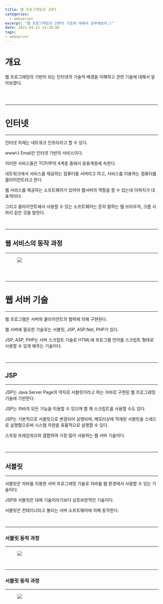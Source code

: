 ```yaml
---
title: 웹 프로그래밍과 JSP1
categories: 
  - webserver
excerpt: "웹 프로그래밍과 JSP의 기초에 대해서 공부해보자:)"
date: 2022-04-21 14:29:08
tags:
- webserver
---
```


# 개요

웹 프로그래밍의 기반이 되는 인터넷의 기술적 배경을 이해하고 관련 기술에 대해서 알아보겠다.

<br />
<br />

---

# 인터넷

---

인터넷 자체는 네트워크 인프라라고 할 수 있다.

www나 Email은 인터넷 기반의 서비스이다. 

이러한 서비스들은 TCP/IP의 4계층 중에서 응용계층에 속한다.

네트워크에서 서비스를 제공하는 컴퓨터를 서버라고 하고, 서비스를 이용하는 컴퓨터를 클라이언트라고 한다.

웹 서비스를 제공하는 소프트웨어가 있어야 웹서버의 역할을 할 수 있는데 아파치가 대표적이다.

그리고 클라이언트에서 사용할 수 있는 소프트웨어는 흔히 말하는 웹 브라우저, 크롬 사파리 같은 것을 말한다.

<br />

---

## 웹 서비스의 동작 과정

---

<figure>
	<a href="https://user-images.githubusercontent.com/79088896/164393288-343523a8-756c-4111-ad30-6ae66895df9e.jpeg">
		<img src="https://user-images.githubusercontent.com/79088896/164393288-343523a8-756c-4111-ad30-6ae66895df9e.jpeg" class="w8" />
	</a>
</figure>

<br />
<br />

---

# 웹 서버 기술

---

웹 프로그램은 서버와 클라이언트의 협력에 의해 구현된다.

웹 서버에 필요한 기술로는 서블릿, JSP, ASP.Net, PHP가 있다.

JSP, ASP, PHP는 서버 스크립트 기술로 HTML에 프로그램 언어를 스크립트 형태로 사용할 수 있게 해주는 기술이다.

<br />

---

## JSP

---

JSP는 Java Server Page의 약자로 서블릿이라고 하는 자바로 구현된 웹 프로그래밍 기술에 기반한다.

JSP는 자바의 모든 기능을 이용할 수 있으며 함 께 스크립트를 사용할 수도 있다.

JSP는 기본적으로 서블릿으로 변경되어 실행되며, 메모리상에 적재된 서블릿을 스레드로 실행함으로써 시스템 자원을 효율적으로 실행할 수 있다.

스프링 프레임워크와 결합하여 가장 많이 사용하는 웹 서버 기술이다.

<br />

---

## 서블릿

---

서블릿은 자바를 이용한 서버 프로그래밍 기술로 자바를 웹 환경에서 사용할 수 있는 기술이다.

JSP와 서블릿은 대체 기술이라기보다 상호보완적인 기술이다.

서블릿은 컨테이너라고 불리는 서버 소프트웨어에 의해 동작한다.


<br />

---

### 서블릿 동작 과정

---

<figure>
	<a href="https://user-images.githubusercontent.com/79088896/164401089-115fa903-7f54-4a95-8ceb-4955dd4f65fb.jpeg">
		<img src="https://user-images.githubusercontent.com/79088896/164401089-115fa903-7f54-4a95-8ceb-4955dd4f65fb.jpeg" class="w8" />
	</a>
</figure>

<br />

---

### 서블릿 동작 과정

---

<figure>
	<a href="https://user-images.githubusercontent.com/79088896/164401248-3e97a762-8ebd-4492-a739-9cf0d9e12266.jpeg">
		<img src="https://user-images.githubusercontent.com/79088896/164401248-3e97a762-8ebd-4492-a739-9cf0d9e12266.jpeg" class="w8" />
	</a>
</figure>
